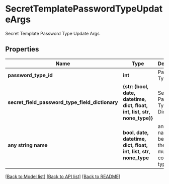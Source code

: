 # SecretTemplatePasswordTypeUpdateArgs

Secret Template Password Type Update Args

## Properties
Name | Type | Description | Notes
------------ | ------------- | ------------- | -------------
**password_type_id** | **int** | Password Type Id | [optional] 
**secret_field_password_type_field_dictionary** | **{str: (bool, date, datetime, dict, float, int, list, str, none_type)}** | Secret Field Password Type Field Dictionary | [optional] 
**any string name** | **bool, date, datetime, dict, float, int, list, str, none_type** | any string name can be used but the value must be the correct type | [optional]

[[Back to Model list]](../README.md#documentation-for-models) [[Back to API list]](../README.md#documentation-for-api-endpoints) [[Back to README]](../README.md)


